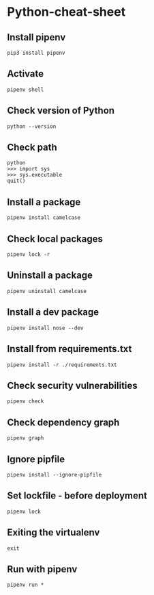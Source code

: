 # Python-cheat-sheet

## Install pipenv
```
pip3 install pipenv
```
## Activate
```
pipenv shell
```
## Check version of Python
```
python --version
```
## Check path
```
python
>>> import sys
>>> sys.executable
quit()
```
## Install a package
```
pipenv install camelcase
```
## Check local packages
```
pipenv lock -r
```
## Uninstall a package
```
pipenv uninstall camelcase
```
## Install a dev package
```
pipenv install nose --dev
```
## Install from requirements.txt
```
pipenv install -r ./requirements.txt
```
## Check security vulnerabilities
```
pipenv check
```
## Check dependency graph
```
pipenv graph
```
## Ignore pipfile
```
pipenv install --ignore-pipfile
```
## Set lockfile - before deployment
```
pipenv lock
```
## Exiting the virtualenv
```
exit
```
## Run with pipenv
```
pipenv run *
```
